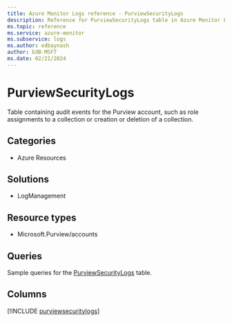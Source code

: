 ```yaml
---
title: Azure Monitor Logs reference - PurviewSecurityLogs
description: Reference for PurviewSecurityLogs table in Azure Monitor Logs.
ms.topic: reference
ms.service: azure-monitor
ms.subservice: logs
ms.author: edbaynash
author: EdB-MSFT
ms.date: 02/21/2024
---
```


# PurviewSecurityLogs

Table containing audit events for the Purview account, such as role assignments to a collection or creation or deletion of a collection.


## Categories

- Azure Resources

## Solutions

- LogManagement

## Resource types

- Microsoft.Purview/accounts

## Queries

 Sample queries for the [PurviewSecurityLogs](/azure/azure-monitor/reference/queries/purviewsecuritylogs) table.


## Columns
  
[!INCLUDE [purviewsecuritylogs](.././tables/includes/purviewsecuritylogs-include.md)]

